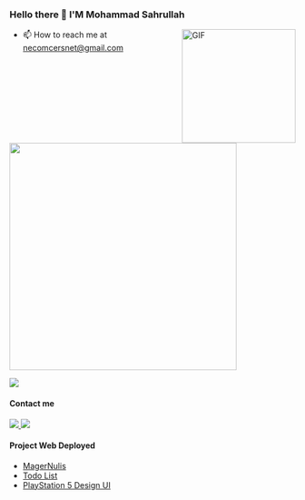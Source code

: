 ### Hello there 👋 I'M Mohammad Sahrullah

<img align="right" height="200" alt="GIF" src="https://thumbs.gfycat.com/AngelicConcreteHypsilophodon-max-1mb.gif" />

- 📫 How to reach me at necomcersnet@gmail.com

<img src="https://github-readme-stats.vercel.app/api?username=sahrullahh&show_icons=true&theme=radical" width="400">

![](https://komarev.com/ghpvc/?username=sahrul-dev&color=dc143c)

#### Contact me
  <a href="https://www.facebook.com/sahrullahhh/">
    <img src="https://img.shields.io/badge/Facebook-1877F2?style=for-the-badge&logo=facebook&logoColor=white" />
  </a>
  <a href="https://wa.me/681249723463?text=Rul%20masih%20hidup%20lu? ">
  <img src="https://img.shields.io/badge/WhatsApp-25D366?style=for-the-badge&logo=whatsapp&logoColor=white" />
  </a>

#### Project Web Deployed 
- <a href="https://magernulis-psi.vercel.app/">MagerNulis</a>
- <a href="https://floating-sierra-61269.herokuapp.com/">Todo List</a>
- <a href="https://playstation5.vercel.app/">PlayStation 5 Design UI</a> 
    
